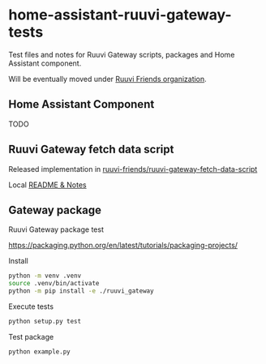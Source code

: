 # home-assistant-ruuvi-gateway-tests

Test files and notes for Ruuvi Gateway scripts, packages and Home Assistant component.

Will be eventually moved under [Ruuvi Friends organization](https://github.com/ruuvi-friends).

## Home Assistant Component

TODO

## Ruuvi Gateway fetch data script

Released implementation in [ruuvi-friends/ruuvi-gateway-fetch-data-script](https://github.com/ruuvi-friends/ruuvi-gateway-fetch-data-script)

Local [README & Notes](/gateway-fetch-script/README.md)

## Gateway package

Ruuvi Gateway package test

https://packaging.python.org/en/latest/tutorials/packaging-projects/

Install

```sh
python -m venv .venv
source .venv/bin/activate
python -m pip install -e ./ruuvi_gateway
```

Execute tests

```sh
python setup.py test
```


Test package

```sh
python example.py
```
